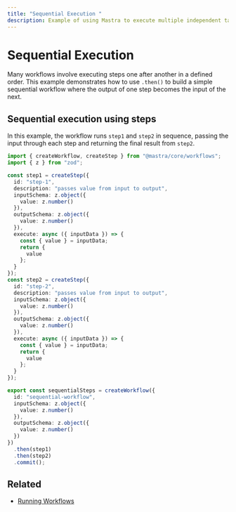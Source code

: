 ```yaml
---
title: "Sequential Execution "
description: Example of using Mastra to execute multiple independent tasks in sequence within a workflow.
---
```


# Sequential Execution

Many workflows involve executing steps one after another in a defined order. This example demonstrates how to use `.then()` to build a simple sequential workflow where the output of one step becomes the input of the next.

## Sequential execution using steps

In this example, the workflow runs `step1` and `step2` in sequence, passing the input through each step and returning the final result from `step2`.

```typescript filename="src/mastra/workflows/example-sequential-steps.ts" showLineNumbers copy
import { createWorkflow, createStep } from "@mastra/core/workflows";
import { z } from "zod";

const step1 = createStep({
  id: "step-1",
  description: "passes value from input to output",
  inputSchema: z.object({
    value: z.number()
  }),
  outputSchema: z.object({
    value: z.number()
  }),
  execute: async ({ inputData }) => {
    const { value } = inputData;
    return {
      value
    };
  }
});
const step2 = createStep({
  id: "step-2",
  description: "passes value from input to output",
  inputSchema: z.object({
    value: z.number()
  }),
  outputSchema: z.object({
    value: z.number()
  }),
  execute: async ({ inputData }) => {
    const { value } = inputData;
    return {
      value
    };
  }
});

export const sequentialSteps = createWorkflow({
  id: "sequential-workflow",
  inputSchema: z.object({
    value: z.number()
  }),
  outputSchema: z.object({
    value: z.number()
  })
})
  .then(step1)
  .then(step2)
  .commit();
```

## Related

- [Running Workflows](./running-workflows.md)
